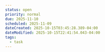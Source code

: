```yaml
---
status: open
priority: normal
due: 2025-11-10
scheduled: 2025-11-09
dateCreated: 2025-10-15T03:45:28.389-04:00
dateModified: 2025-10-15T22:41:54.043-04:00
tags:
  - task
---
```


